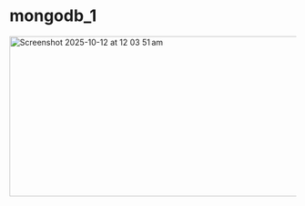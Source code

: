 # mongodb_1
<img width="1536" height="281" alt="Screenshot 2025-10-12 at 12 03 51 am" src="https://github.com/user-attachments/assets/8394a03e-3a66-4455-bab1-b8e3f76e915a" />
